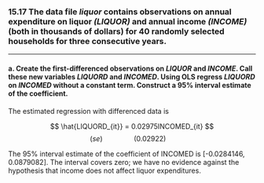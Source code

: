 ### 15.17 The data file *liquor* contains observations on annual expenditure on liquor *(LIQUOR)* and annual income *(INCOME)* (both in thousands of dollars) for 40 randomly selected households for three consecutive years.
---
#### a. Create the first-differenced observations on *LIQUOR* and *INCOME*. Call these new variables *LIQUORD* and *INCOMED*. Using OLS regress *LIQUORD* on *INCOMED* without a constant term. Construct a 95% interval estimate of the coefficient.

The estimated regression with differenced data is  

$$
\hat{LIQUORD_{it}} =  0.02975INCOMED_{it}
$$
$$
(se) \qquad \qquad (0.02922) \quad
$$

The 95% interval estimate of the coefficient of INCOMED is [-0.0284146, 0.0879082]. The 
interval covers zero; we have no evidence against the hypothesis that income does not affect 
liquor expenditures. 
